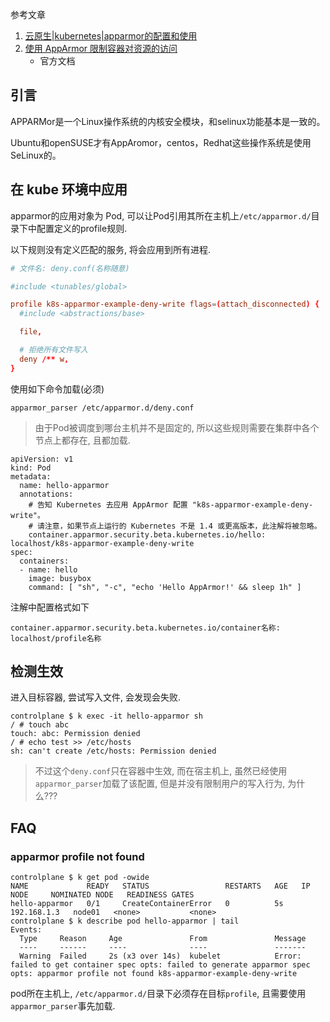 
<!--
<!key!>: {8ac2d6d9-b4a7-4551-87a0-cb2af8f0c81f}
<!link!>: {note-devops:a4fdeb45-7d50-48ac-851b-015c97eb340d}
-->

参考文章

1. [云原生|kubernetes|apparmor的配置和使用](https://blog.csdn.net/alwaysbefine/article/details/128661805)
2. [使用 AppArmor 限制容器对资源的访问](https://kubernetes.io/zh-cn/docs/tutorials/security/apparmor/)
    - 官方文档

## 引言

APPARMor是一个Linux操作系统的内核安全模块，和selinux功能基本是一致的。

Ubuntu和openSUSE才有AppAromor，centos，Redhat这些操作系统是使用SeLinux的。

## 在 kube 环境中应用

apparmor的应用对象为 Pod, 可以让Pod引用其所在主机上`/etc/apparmor.d/`目录下中配置定义的profile规则.

以下规则没有定义匹配的服务, 将会应用到所有进程.

```conf
# 文件名: deny.conf(名称随意)

#include <tunables/global>

profile k8s-apparmor-example-deny-write flags=(attach_disconnected) {
  #include <abstractions/base>

  file,

  # 拒绝所有文件写入
  deny /** w,
}
```

使用如下命令加载(必须)

```
apparmor_parser /etc/apparmor.d/deny.conf
```

> 由于Pod被调度到哪台主机并不是固定的, 所以这些规则需要在集群中各个节点上都存在, 且都加载.

```pod
apiVersion: v1
kind: Pod
metadata:
  name: hello-apparmor
  annotations:
    # 告知 Kubernetes 去应用 AppArmor 配置 "k8s-apparmor-example-deny-write"。
    # 请注意，如果节点上运行的 Kubernetes 不是 1.4 或更高版本，此注解将被忽略。
    container.apparmor.security.beta.kubernetes.io/hello: localhost/k8s-apparmor-example-deny-write
spec:
  containers:
  - name: hello
    image: busybox
    command: [ "sh", "-c", "echo 'Hello AppArmor!' && sleep 1h" ]
```

注解中配置格式如下

```
container.apparmor.security.beta.kubernetes.io/container名称: localhost/profile名称
```

## 检测生效

进入目标容器, 尝试写入文件, 会发现会失败.

```log
controlplane $ k exec -it hello-apparmor sh
/ # touch abc
touch: abc: Permission denied
/ # echo test >> /etc/hosts 
sh: can't create /etc/hosts: Permission denied
```

> 不过这个`deny.conf`只在容器中生效, 而在宿主机上, 虽然已经使用`apparmor_parser`加载了该配置, 但是并没有限制用户的写入行为, 为什么???

## FAQ

### apparmor profile not found

```log
controlplane $ k get pod -owide
NAME             READY   STATUS                 RESTARTS   AGE   IP            NODE     NOMINATED NODE   READINESS GATES
hello-apparmor   0/1     CreateContainerError   0          5s    192.168.1.3   node01   <none>           <none>
controlplane $ k describe pod hello-apparmor | tail
Events:
  Type     Reason     Age               From               Message
  ----     ------     ----              ----               -------
  Warning  Failed     2s (x3 over 14s)  kubelet            Error: failed to get container spec opts: failed to generate apparmor spec opts: apparmor profile not found k8s-apparmor-example-deny-write
```

pod所在主机上, `/etc/apparmor.d/`目录下必须存在目标`profile`, 且需要使用`apparmor_parser`事先加载.
